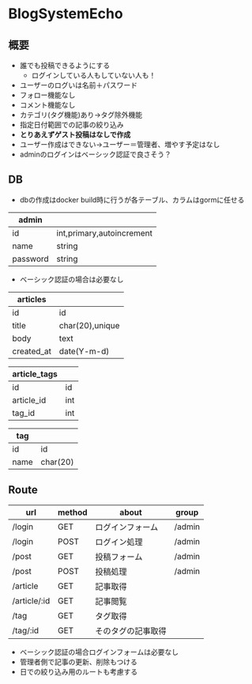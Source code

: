 # BlogSystemEcho



## 概要

* 誰でも投稿できるようにする
  * ログインしている人もしていない人も！
* ユーザーのログいは名前＋パスワード
* フォロー機能なし
* コメント機能なし
* カテゴリ(タグ機能)あり→タグ除外機能
* 指定日付範囲での記事の絞り込み
* **とりあえずゲスト投稿はなしで作成**
* ユーザー作成はできない→ユーザー＝管理者、増やす予定はなし
* adminのログインはベーシック認証で良さそう？



## DB

* dbの作成はdocker build時に行うが各テーブル、カラムはgormに任せる



| admin    |                           |
| -------- | ------------------------- |
| id       | int,primary,autoincrement |
| name     | string                    |
| password | string                    |

* ベーシック認証の場合は必要なし



| articles   |                 |
| ---------- | --------------- |
| id         | id              |
| title      | char(20),unique |
| body       | text            |
| created_at | date(Y-m-d)     |



| article_tags |      |
| ------------ | ---- |
| id           | id   |
| article_id   | int  |
| tag_id       | int  |



| tag  |          |
| ---- | -------- |
| id   | id       |
| name | char(20) |



## Route

| url          | method | about              | group  |
| ------------ | ------ | ------------------ | ------ |
| /login       | GET    | ログインフォーム   | /admin |
| /login       | POST   | ログイン処理       | /admin |
| /post        | GET    | 投稿フォーム       | /admin |
| /post        | POST   | 投稿処理           | /admin |
| /article     | GET    | 記事取得           |        |
| /article/:id | GET    | 記事閲覧           |        |
| /tag         | GET    | タグ取得           |        |
| /tag/:id     | GET    | そのタグの記事取得 |        |

* ベーシック認証の場合ログインフォームは必要なし
* 管理者側で記事の更新、削除もつける
* 日での絞り込み用のルートも考慮する